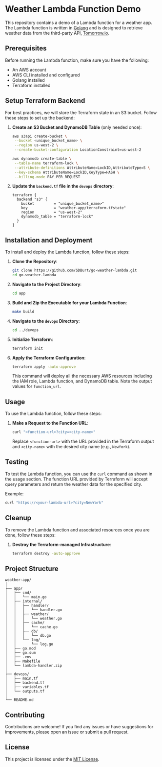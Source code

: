 # Weather Lambda Function Demo

This repository contains a demo of a Lambda function for a weather app. The Lambda function is written in [Golang](https://golang.org/) and is designed to retrieve weather data from the third-party API, [Tomorrow.io](https://tomorrow.io/).

## Prerequisites

Before running the Lambda function, make sure you have the following:

- An AWS account
- AWS CLI installed and configured
- Golang installed
- Terraform installed

## Setup Terraform Backend

For best practices, we will store the Terraform state in an S3 bucket. Follow these steps to set up the backend:

1. **Create an S3 Bucket and DynamoDB Table** (only needed once):

   ```sh
   aws s3api create-bucket \
    --bucket <unique_bucket_name> \
    --region us-west-2 \
    --create-bucket-configuration LocationConstraint=us-west-2

   aws dynamodb create-table \
    --table-name terraform-lock \
    --attribute-definitions AttributeName=LockID,AttributeType=S \
    --key-schema AttributeName=LockID,KeyType=HASH \
    --billing-mode PAY_PER_REQUEST
   ```

2. **Update the `backend.tf` file in the `devops` directory**:
   ```hcl
   terraform {
     backend "s3" {
       bucket         = "unique_bucket_name>"
       key            = "weather-app/terraform.tfstate"
       region         = "us-west-2"
       dynamodb_table = "terraform-lock"
     }
   }
   ```

## Installation and Deployment

To install and deploy the Lambda function, follow these steps:

1. **Clone the Repository**:

   ```sh
   git clone https://github.com/SDBurt/go-weather-lambda.git
   cd go-weather-lambda
   ```

2. **Navigate to the Project Directory**:

   ```sh
   cd app
   ```

3. **Build and Zip the Executable for your Lambda Function**:

   ```sh
   make build
   ```

4. **Navigate to the `devops` Directory**:

   ```sh
   cd ../devops
   ```

5. **Initialize Terraform**:

   ```sh
   terraform init
   ```

6. **Apply the Terraform Configuration**:
   ```sh
   terraform apply -auto-approve
   ```
   This command will deploy all the necessary AWS resources including the IAM role, Lambda function, and DynamoDB table. Note the output values for `function_url`.

## Usage

To use the Lambda function, follow these steps:

1. **Make a Request to the Function URL**:
   ```sh
   curl "<function-url>?city=<city-name>"
   ```
   Replace `<function-url>` with the URL provided in the Terraform output and `<city-name>` with the desired city name (e.g., `NewYork`).

## Testing

To test the Lambda function, you can use the `curl` command as shown in the usage section. The function URL provided by Terraform will accept query parameters and return the weather data for the specified city.

Example:

```sh
curl "https://<your-lambda-url>?city=NewYork"
```

## Cleanup

To remove the Lambda function and associated resources once you are done, follow these steps:

1. **Destroy the Terraform-managed Infrastructure**:
   ```sh
   terraform destroy -auto-approve
   ```

## Project Structure

```plaintext
weather-app/
│
├── app/
│   ├── cmd/
│   │   └── main.go
│   ├── internal/
│   │   ├── handler/
│   │   │   └── handler.go
│   │   ├── weather/
│   │   │   └── weather.go
│   │   ├── cache/
│   │   │   └── cache.go
│   │   ├── db/
│   │   │   └── db.go
│   │   └── log/
│   │       └── log.go
│   ├── go.mod
│   ├── go.sum
│   ├── .env
│   ├── Makefile
│   └── lambda-handler.zip
│
├── devops/
│   ├── main.tf
│   ├── backend.tf
│   ├── variables.tf
│   └── outputs.tf
│
└── README.md
```

## Contributing

Contributions are welcome! If you find any issues or have suggestions for improvements, please open an issue or submit a pull request.

## License

This project is licensed under the [MIT License](LICENSE).
